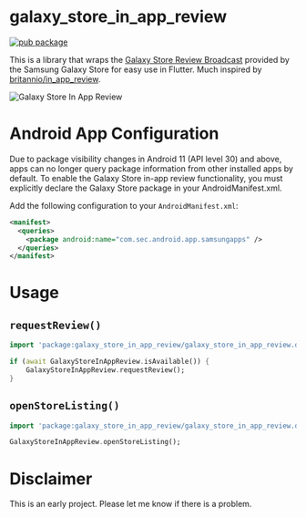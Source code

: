 # galaxy_store_in_app_review

[![pub package](https://img.shields.io/pub/v/galaxy_store_in_app_review.svg)](https://pub.dartlang.org/packages/galaxy_store_in_app_review)

This is a library that wraps the [Galaxy Store Review Broadcast](https://developer.samsung.com/galaxy-store/customer-review/galaxy-store-review-broadcast.html) provided by the Samsung Galaxy Store for easy use in Flutter.
Much inspired by [britannio/in_app_review](https://github.com/britannio/in_app_review).

![Galaxy Store In App Review](https://raw.githubusercontent.com/youngminz/galaxy_store_in_app_review/main/screenshots/galaxy_store.png)

# Android App Configuration

Due to package visibility changes in Android 11 (API level 30) and above, apps can no longer query package information from other installed apps by default. To enable the Galaxy Store in-app review functionality, you must explicitly declare the Galaxy Store package in your AndroidManifest.xml.

Add the following configuration to your `AndroidManifest.xml`:

```xml
<manifest>
  <queries>
    <package android:name="com.sec.android.app.samsungapps" />
  </queries>
</manifest>
```

# Usage

## `requestReview()`

```dart
import 'package:galaxy_store_in_app_review/galaxy_store_in_app_review.dart';

if (await GalaxyStoreInAppReview.isAvailable()) {
    GalaxyStoreInAppReview.requestReview();
}
```

## `openStoreListing()`

```dart
import 'package:galaxy_store_in_app_review/galaxy_store_in_app_review.dart';

GalaxyStoreInAppReview.openStoreListing();
```

# Disclaimer

This is an early project. Please let me know if there is a problem.
